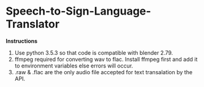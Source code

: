 # Speech-to-Sign-Language-Translator

<b>Instructions</b>
1. Use python 3.5.3 so that code is compatible with blender 2.79.
2. ffmpeg required for converting wav to flac. Install ffmpeg first and add it to environment variables else errors will occur.
3. .raw & .flac are the only audio file accepted for text transalation by the API.
